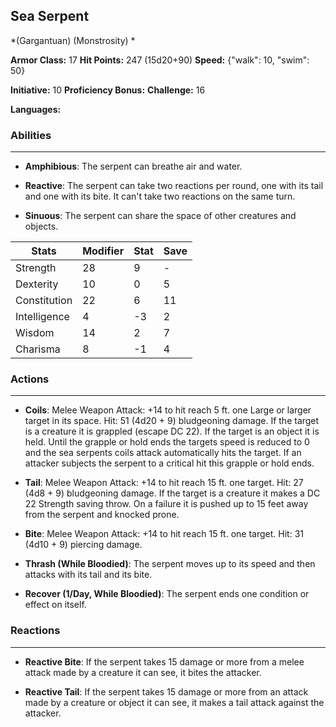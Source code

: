 ## Sea Serpent
*(Gargantuan) (Monstrosity) *

**Armor Class:** 17
**Hit Points:** 247 (15d20+90)
**Speed:** {"walk": 10, "swim": 50}

**Initiative:** 10
**Proficiency Bonus:**
**Challenge:** 16

**Languages:** 

### Abilities
 --- 
- **Amphibious**: The serpent can breathe air and water.

- **Reactive**: The serpent can take two reactions per round, one with its tail and one with its bite. It can't take two reactions on the same turn.

- **Sinuous**: The serpent can share the space of other creatures and objects.



| Stats | Modifier | Stat | Save
| ---- | ---- | ---- | ---- |
| Strength | 28 | 9 | - |
| Dexterity | 10 | 0 | 5 |
| Constitution | 22 | 6 | 11 |
| Intelligence | 4 | -3 | 2 |
| Wisdom | 14 | 2 | 7 |
| Charisma | 8 | -1 | 4 |

### Actions
 --- 
- **Coils**: Melee Weapon Attack: +14 to hit  reach 5 ft.  one Large or larger target in its space. Hit: 51 (4d20 + 9) bludgeoning damage. If the target is a creature  it is grappled (escape DC 22). If the target is an object  it is held. Until the grapple or hold ends  the targets speed is reduced to 0  and the sea serpents coils attack automatically hits the target. If an attacker subjects the serpent to a critical hit  this grapple or hold ends.

- **Tail**: Melee Weapon Attack: +14 to hit  reach 15 ft.  one target. Hit: 27 (4d8 + 9) bludgeoning damage. If the target is a creature  it makes a DC 22 Strength saving throw. On a failure  it is pushed up to 15 feet away from the serpent and knocked prone.

- **Bite**: Melee Weapon Attack: +14 to hit  reach 15 ft.  one target. Hit: 31 (4d10 + 9) piercing damage.

- **Thrash (While Bloodied)**: The serpent moves up to its speed and then attacks with its tail and its bite.

- **Recover (1/Day, While Bloodied)**: The serpent ends one condition or effect on itself.

### Reactions
 --- 
- **Reactive Bite**: If the serpent takes 15 damage or more from a melee attack made by a creature it can see, it bites the attacker.

- **Reactive Tail**: If the serpent takes 15 damage or more from an attack made by a creature or object it can see, it makes a tail attack against the attacker.

